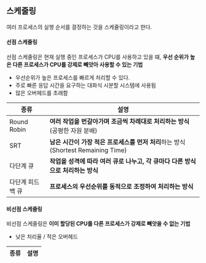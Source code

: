 ## 스케줄링
여러 프로세스의 실행 순서를 결정하는 것을 스케쥴링이라고 한다.

#### 선점 스케줄링
선점 스케줄링은 현재 실행 중인 프로세스가 CPU를 사용하고 있을 떄, **우선 순위가 높은 다른 프로세스가 CPU를 강제로 빼앗아 사용할 수 있는 기법**

* 우선순위가 높은 프로세스를 빠르게 처리할 수 있다.
* 주로 빠른 응답 시간을 요구하는 대화식 시분할 시스템에 사용됨
* 많은 오버헤드를 초래함

| 종류 | 설명                                      |
| --- |-----------------------------------------|
 | Round Robin | **여러 작업을 번갈아가며 조금씩 차례대로 처리하는 방식**(공평한 자원 분배) |
 | SRT | **남은 시간이 가장 적은 프로세스를 먼저 처리**하는 방식(Shortest Remaining Time) |
 | 다단계 큐 | **작업을 성격에 따라 여러 큐로 나누고, 각 큐마다 다른 방식으로 처리하는 방식** |
 | 다단계 피드백 큐 | **프로세스의 우선순위를 동적으로 조정하여 처리하는 방식**|

#### 비선점 스케줄링
비선점 스케줄링은 **이미 할당된 CPU를 다른 프로세스가 강제로 빼앗을 수 없는 기법**

* 낮은 처리율 / 적은 오버헤드

| 종류 | 설명                                      |
| --- |----------------------------------------- |

